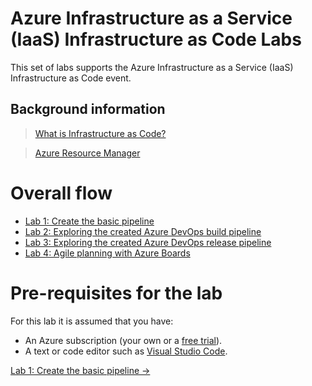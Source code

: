 # Azure Infrastructure as a Service (IaaS) Infrastructure as Code Labs

This set of labs supports the Azure Infrastructure as a Service (IaaS) Infrastructure as Code event.

## Background information

>[What is Infrastructure as Code?](https://docs.microsoft.com/en-us/azure/devops/learn/what-is-infrastructure-as-code)

>[Azure Resource Manager](https://docs.microsoft.com/en-us/azure/azure-resource-manager/resource-group-overview)

# Overall flow

- [Lab 1: Create the basic pipeline](https://github.com/gidavies/AzureDevOpsLab/blob/master/AzureDevOpsLab1.md)
- [Lab 2: Exploring the created Azure DevOps build pipeline](https://github.com/gidavies/AzureDevOpsLab/blob/master/AzureDevOpsLab2.md)
- [Lab 3: Exploring the created Azure DevOps release pipeline](https://github.com/gidavies/AzureDevOpsLab/blob/master/AzureDevOpsLab3.md)
- [Lab 4: Agile planning with Azure Boards](https://github.com/gidavies/AzureDevOpsLab/blob/master/AzureDevOpsLab4.md)

# Pre-requisites for the lab

For this lab it is assumed that you have:
- An Azure subscription (your own or a [free trial](https://azure.microsoft.com/en-us/free/)).
- A text or code editor such as [Visual Studio Code](https://code.visualstudio.com/). 

[Lab 1: Create the basic pipeline ->](https://github.com/gidavies/AzureDevOpsLab/blob/master/AzureDevOpsLab1.md)
